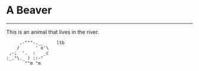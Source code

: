# A Beaver

---

This is an animal that lives in the river.

```
     .-"""-.__     ltb
    /      ' o'\
 ,-;  '.  :   _c
:_."\._ ) ::-"
       ""m "m
```